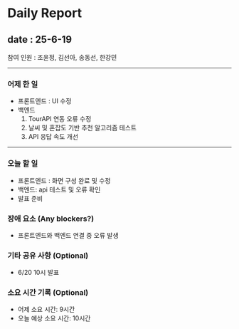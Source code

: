 # Daily Report

## date : 25-6-19

참여 인원 : 조윤정, 김선아, 송동선, 한강민

---

### 어제 한 일

- 프론트엔드 :  UI 수정
- 백엔드
    1. TourAPI 연동 오류 수정
    2. 날씨 및 혼잡도 기반 추천 알고리즘 테스트
    3. API 응답 속도 개선

---

### 오늘 할 일

- 프론트엔드 : 화면 구성 완료 및 수정
- 백엔드: api 테스트 및 오류 확인
- 발표 준비

### 장애 요소 (Any blockers?)

- 프론트엔드와 백엔드 연결 중 오류 발생

### 기타 공유 사항 (Optional)

- 6/20 10시 발표

### 소요 시간 기록 (Optional)

- 어제 소요 시간: 9시간
- 오늘 예상 소요 시간: 10시간
